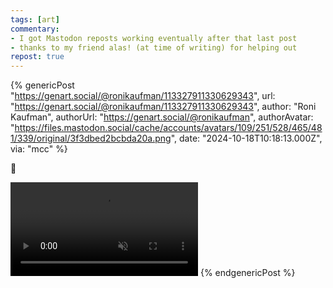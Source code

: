 ```yaml
---
tags: [art]
commentary:
- I got Mastodon reposts working eventually after that last post
- thanks to my friend alas! (at time of writing) for helping out
repost: true
---
```


{% genericPost "https://genart.social/@ronikaufman/113327911330629343",
    url: "https://genart.social/@ronikaufman/113327911330629343",
    author: "Roni Kaufman",
    authorUrl: "https://genart.social/@ronikaufman",
    authorAvatar: "https://files.mastodon.social/cache/accounts/avatars/109/251/528/465/481/339/original/3f3dbed2bcbda20a.png",
    date: "2024-10-18T10:18:13.000Z",
    via: "mcc" %}
  <p>🏁</p>
  <video
    src="https://files.mastodon.social/cache/media_attachments/files/113/327/911/999/921/971/original/a53e75b2c3d936a3.mp4"
    title="Abstract animation, perfect loop. Pink-and-red checkerboard in the background, rotating black-and-white disks forming a new checkerboard on top."
    autoplay
    muted
    loop
    playsinline
  ></video>
{% endgenericPost %}

